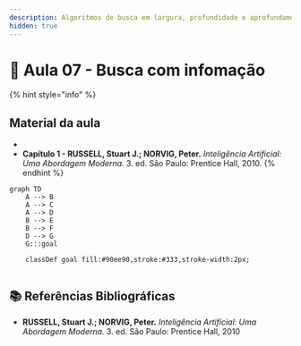 ```yaml
---
description: Algoritmos de busca em largura, profundidade e aprofundamento iterativo
hidden: true
---
```


# 🧭 Aula 07 - Busca com infomação

{% hint style="info" %}
## **Material da aula**

*
* **Capítulo 1 - RUSSELL, Stuart J.; NORVIG, Peter.** _Inteligência Artificial: Uma Abordagem Moderna._ 3. ed. São Paulo: Prentice Hall, 2010.&#x20;
{% endhint %}

```mermaid
graph TD
    A --> B
    A --> C
    A --> D
    B --> E
    B --> F
    D --> G
    G:::goal

    classDef goal fill:#90ee90,stroke:#333,stroke-width:2px;

```



```mermaid
```



## :books: **Referências Bibliográficas**

* **RUSSELL, Stuart J.; NORVIG, Peter.** _Inteligência Artificial: Uma Abordagem Moderna._ 3. ed. São Paulo: Prentice Hall, 2010









